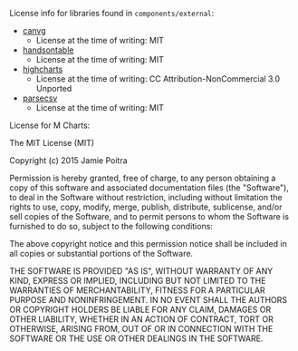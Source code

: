 License info for libraries found in `components/external`:
- [canvg](https://github.com/gabelerner/canvg/)
	- License at the time of writing: MIT
- [handsontable](https://github.com/handsontable/handsontable)
	- License at the time of writing: MIT
- [highcharts](https://github.com/highslide-software/highcharts.com)
	- License at the time of writing: CC Attribution-NonCommercial 3.0 Unported
- [parsecsv](https://github.com/parsecsv/parsecsv-for-php)
	- License at the time of writing: MIT

License for M Charts:

The MIT License (MIT)

Copyright (c) 2015 Jamie Poitra

Permission is hereby granted, free of charge, to any person obtaining a copy
of this software and associated documentation files (the "Software"), to deal
in the Software without restriction, including without limitation the rights
to use, copy, modify, merge, publish, distribute, sublicense, and/or sell
copies of the Software, and to permit persons to whom the Software is
furnished to do so, subject to the following conditions:

The above copyright notice and this permission notice shall be included in all
copies or substantial portions of the Software.

THE SOFTWARE IS PROVIDED "AS IS", WITHOUT WARRANTY OF ANY KIND, EXPRESS OR
IMPLIED, INCLUDING BUT NOT LIMITED TO THE WARRANTIES OF MERCHANTABILITY,
FITNESS FOR A PARTICULAR PURPOSE AND NONINFRINGEMENT. IN NO EVENT SHALL THE
AUTHORS OR COPYRIGHT HOLDERS BE LIABLE FOR ANY CLAIM, DAMAGES OR OTHER
LIABILITY, WHETHER IN AN ACTION OF CONTRACT, TORT OR OTHERWISE, ARISING FROM,
OUT OF OR IN CONNECTION WITH THE SOFTWARE OR THE USE OR OTHER DEALINGS IN THE
SOFTWARE.